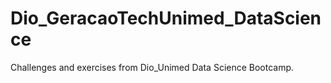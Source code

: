 # Dio_GeracaoTechUnimed_DataScience
Challenges and exercises from Dio_Unimed Data Science Bootcamp.
